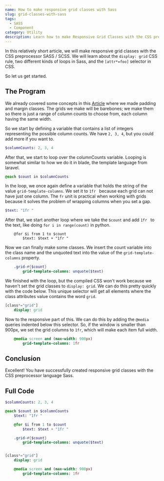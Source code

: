 ```yaml
---
name: How to make responsive grid classes with Sass
slug: grid-classes-with-sass
tags:
  - SASS
  - Component
category: Utility
description: Learn how to make Responsive Grid Classes with the CSS preprocessor SASS
---
```


In this relatively short article, we will make responsive grid classes with the CSS preprocessor SASS / SCSS. We will learn about the `display: grid` CSS rule, two different kinds of loops in Sass, and the `[attr*=foo]` selector in CSS.

So let us get started.


## The Program

We already covered some concepts in this [Article](https://maximmaeder.com/padding-and-margin-classes-with-sass/) where we made padding and margin classes. The grids we make will be barebones; we make them so there is just a range of column counts to choose from, each column having the same width.

So we start by defining a variable that contains a list of integers representing the possible column counts. We have `2, 3, 4`, but you could add more if you want to.

```sass
$columnCounts: 2, 3, 4
```

After that, we start to loop over the columnCounts variable. Looping is somewhat similar to how we do it in blade, the template language from laravel.

```sass
@each $count in $columnCounts
```

In the loop, we once again define a variable that holds the string of the value `grid-template-columns`. We set it to `1fr ` because each grid can not have just one column. The `fr` unit is practical when working with grids because it solves the problem of wrapping columns when you set a gap.

```sass
$text: "1fr "
```

After that, we start another loop where we take the `$count` and add `1fr ` to the text, like doing `for i in range(count)` in python.

```
    @for $i from 1 to $count
        $text: $text + "1fr "
```

Now we can finally make some classes. We insert the count variable into the class name and the unquoted text into the value of the `grid-template-columns` property.

```sass
	.grid-#{$count}
        grid-template-columns: unquote($text)
```

We finished with the loop, but the compiled CSS won't work because we haven't set the grid classes to `display: grid`. We can do this pretty quickly with the code below. This unique selector will get all elements where the class attributes value contains the word `grid`.

```sass
[class*="grid"]
    display: grid
```

Now to the responsive part of this. We can do this by adding the `@media` queries indented below this selector. So, if the window is smaller than 900px, we set the grid columns to `1fr`, which will make each item full width.

```sass
    @media screen and (max-width: 900px)
        grid-template-columns: 1fr
```

## Conclusion

Excellent! You have successfully created responsive grid classes with the CSS preprocessor language Sass.

## Full Code
```sass
$columnCounts: 2, 3, 4

@each $count in $columnCounts
    $text: "1fr "

    @for $i from 1 to $count
        $text: $text + "1fr "

    .grid-#{$count}
        grid-template-columns: unquote($text)


[class*="grid"]
    display: grid

    @media screen and (max-width: 900px)
        grid-template-columns: 1fr
```